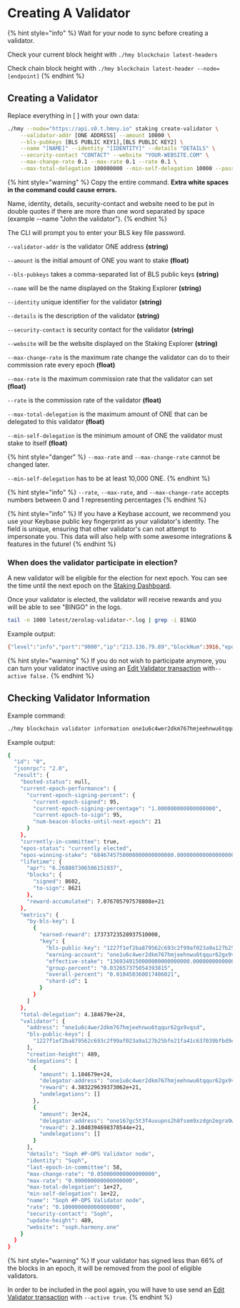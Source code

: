 # Creating A Validator

{% hint style="info" %}
Wait for your node to sync before creating a validator.

Check your current block height with `./hmy blockchain latest-headers`

Check chain block height with `./hmy blockchain latest-header --node=[endpoint]`
{% endhint %}

## Creating a Validator <a id="creating-a-validator"></a>

Replace everything in \[ \] with your own data:

```bash
./hmy --node="https://api.s0.t.hmny.io" staking create-validator \
    --validator-addr [ONE ADDRESS] --amount 10000 \
    --bls-pubkeys [BLS PUBLIC KEY1],[BLS PUBLIC KEY2] \
    --name "[NAME]" --identity "[IDENTITY]" --details "DETAILS" \
    --security-contact "CONTACT" --website "YOUR-WEBSITE.COM" \
    --max-change-rate 0.1 --max-rate 0.1 --rate 0.1 \
    --max-total-delegation 100000000 --min-self-delegation 10000 --passphrase
```

{% hint style="warning" %}
Copy the entire command. **Extra white spaces in the command could cause errors.**

Name, identity, details, security-contact and website need to be put in double quotes if there are more than one word separated by space \(example --name "John the validator"\).
{% endhint %}

The CLI will prompt you to enter your BLS key file password.

`--validator-addr` is the validator ONE address **\(string\)**

`--amount` is the initial amount of ONE you want to stake **\(float\)**

`--bls-pubkeys` takes a comma-separated list of BLS public keys **\(string\)**

`--name` will be the name displayed on the Staking Explorer **\(string\)**

`--identity` unique identifier for the validator **\(string\)**

`--details` is the description of the validator **\(string\)**

`--security-contact` is security contact for the validator **\(string\)**

`--website` will be the website displayed on the Staking Explorer **\(string\)**

`--max-change-rate` is the maximum rate change the validator can do to their commission rate every epoch **\(float\)**

`--max-rate` is the maximum commission rate that the validator can set **\(float\)**

`--rate` is the commission rate of the validator **\(float\)**

`--max-total-delegation` is the maximum amount of ONE that can be delegated to this validator **\(float\)**

`--min-self-delegation` is the minimum amount of ONE the validator must stake to itself **\(float\)**

{% hint style="danger" %}
`--max-rate` and `--max-change-rate` cannot be changed later.

`--min-self-delegation` has to be at least 10,000 ONE.
{% endhint %}

{% hint style="info" %}
`--rate`, `--max-rate`, and `--max-change-rate` accepts numbers between 0 and 1 representing percentages
{% endhint %}

{% hint style="info" %}
If you have a Keybase account, we recommend you use your Keybase public key fingerprint as your validator's identity. The field is unique, ensuring that other validator's can not attempt to impersonate you. This data will also help with some awesome integrations & features in the future!
{% endhint %}

### When does the validator participate in election? <a id="when-does-the-validator-become-active"></a>

A new validator will be eligible for the election for next epoch. You can see the time until the next epoch on the [Staking Dashboard](https://staking.harmony.one/validators).

Once your validator is elected, the validator will receive rewards and you will be able to see "BINGO" in the logs.

```bash
tail -n 1000 latest/zerolog-validator-*.log | grep -i BINGO
```

Example output:

```bash
{"level":"info","port":"9000","ip":"213.136.79.89","blockNum":3916,"epochNum":26,"ViewId":3916,"blockHash":"0xca71fc9aa92f694f664aa34d7e3e82cf9b678e3a062d3bbbabebfbc5f0598d84","numTxns":0,"numStakingTxns":0,"caller":"/mnt/jenkins/workspace/harmony-release/harmony/node/node_handler.go:359","time":"2019-12-11T14:49:08.983338784+01:00","message":"BINGO !!! Reached Consensus"}
```

{% hint style="warning" %}
If you do not wish to participate anymore, you can turn your validator inactive using an [Edit Validator transaction](../../managing-your-validator/changing-validator-information.md) with`--active false.`
{% endhint %}

## Checking Validator Information <a id="checking-validator-information"></a>

Example command:

```bash
./hmy blockchain validator information one1u6c4wer2dkm767hmjeehnwu6tqqur62gx9vqsd --node="https://api.s0.t.hmny.io"
```

Example output:

```bash
{
  "id": "0",
  "jsonrpc": "2.0",
  "result": {
    "booted-status": null,
    "current-epoch-performance": {
      "current-epoch-signing-percent": {
        "current-epoch-signed": 95,
        "current-epoch-signing-percentage": "1.000000000000000000",
        "current-epoch-to-sign": 95,
        "num-beacon-blocks-until-next-epoch": 21
      }
    },
    "currently-in-committee": true,
    "epos-status": "currently elected",
    "epos-winning-stake": "6846745750000000000000000.000000000000000000",
    "lifetime": {
      "apr": "6.268807306506151937",
      "blocks": {
        "signed": 8602,
        "to-sign": 8621
      },
      "reward-accumulated": 7.076705797578808e+21
    },
    "metrics": {
      "by-bls-key": [
        {
          "earned-reward": 17373723528937510000,
          "key": {
            "bls-public-key": "1227f1ef2ba879562c693c2f99af023a9a127b25bfe21fa41c637039bfbd9cc68919d0edce4f2aa57983ffcbc39b1b01",
            "earning-account": "one1u6c4wer2dkm767hmjeehnwu6tqqur62gx9vqsd",
            "effective-stake": "1369349150000000000000000.000000000000000000",
            "group-percent": "0.032657375054393815",
            "overall-percent": "0.010450360017406021",
            "shard-id": 1
          }
        }
      ]
    },
    "total-delegation": 4.184679e+24,
    "validator": {
      "address": "one1u6c4wer2dkm767hmjeehnwu6tqqur62gx9vqsd",
      "bls-public-keys": [
        "1227f1ef2ba879562c693c2f99af023a9a127b25bfe21fa41c637039bfbd9cc68919d0edce4f2aa57983ffcbc39b1b01"
      ],
      "creation-height": 489,
      "delegations": [
        {
          "amount": 1.184679e+24,
          "delegator-address": "one1u6c4wer2dkm767hmjeehnwu6tqqur62gx9vqsd",
          "reward": 4.383229639373062e+21,
          "undelegations": []
        },
        {
          "amount": 3e+24,
          "delegator-address": "one167gc5t3f4uvupns2h8fsem9xzdgn2egra9w8d3",
          "reward": 2.1040394698378544e+21,
          "undelegations": []
        }
      ],
      "details": "Soph #P-OPS Validator node",
      "identity": "Soph",
      "last-epoch-in-committee": 58,
      "max-change-rate": "0.050000000000000000",
      "max-rate": "0.900000000000000000",
      "max-total-delegation": 1e+27,
      "min-self-delegation": 1e+22,
      "name": "Soph #P-OPS Validator node",
      "rate": "0.100000000000000000",
      "security-contact": "Soph",
      "update-height": 489,
      "website": "soph.harmony.one"
    }
  }
}
```

{% hint style="warning" %}
If your validator has signed less than 66% of the blocks in an epoch, it will be removed from the pool of eligible validators.

In order to be included in the pool again, you will have to use send an [Edit Validator transaction](../../managing-your-validator/changing-validator-information.md) with `--active true`.
{% endhint %}

